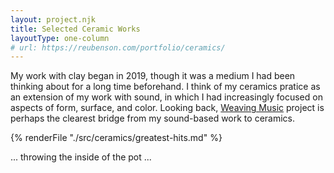 ```yaml
---
layout: project.njk
title: Selected Ceramic Works
layoutType: one-column
# url: https://reubenson.com/portfolio/ceramics/
---
```

My work with clay began in 2019, though it was a medium I had been thinking about for a long time beforehand. I think of my ceramics pratice as an extension of my work with sound, in which I had increasingly focused on aspects of form, surface, and color. Looking back, <a href="https://reubenson.com/weaving">Weaving Music</a> project is perhaps the clearest bridge from my sound-based work to ceramics.

{% renderFile "./src/ceramics/greatest-hits.md" %}

... throwing the inside of the pot ...

<!-- In the summer of 2023, I attended a workshop on 3D-printing ceramics at the [Haystack Mountain School of Crafts](https://www.haystack-mtn.org/). You can read reflections on that workshop [here](https://medium.com/@reubenson/foray-into-3d-printing-with-clay-at-haystack-207064511cd). -->

<!-- {% renderFile "./src/ceramics/3d-printing.md" %} -->

<!-- <figure class="figure-medium">
  <img src="https://reubenson-portfolio.s3.us-east-1.amazonaws.com/assets/ceramics_casa-mug.jpg" alt="photo of a carved mug">
  <figcaption>From a series of "casa mugs", produced with a kurinuki carving technique, in which the vessel and door-like handle is carved out, and the surface is left jagged and rough, largely untouched by any surface intervention.</figcaption>
</figure> -->

